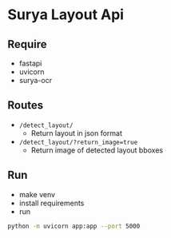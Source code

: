 # Surya Layout Api


## Require 
- fastapi 
- uvicorn
- surya-ocr

## Routes

- `/detect_layout/`
  - Return layout in json format
- `/detect_layout/?return_image=true`
  - Return image of detected layout bboxes

## Run
- make venv
- install requirements
- run

```bash
python -m uvicorn app:app --port 5000
```
